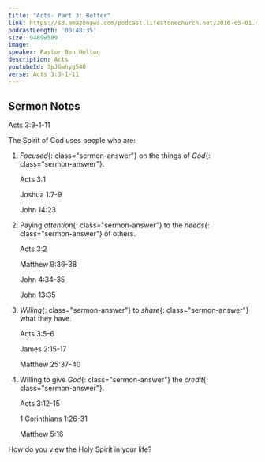 ```yaml
---
title: "Acts- Part 3: Better"
link: https://s3.amazonaws.com/podcast.lifestonechurch.net/2016-05-01.mp3
podcastLength: '00:48:35'
size: 94890589
image:
speaker: Pastor Ben Helton
description: Acts
youtubeId: 3pJGwhyg54Q
verse: Acts 3:3-1-11
---
```


## Sermon Notes

Acts 3:3-1-11

The Spirit of God uses people who are:

1. *Focused*{: class="sermon-answer"} on the things of *God*{: class="sermon-answer"}.

    Acts 3:1

    Joshua 1:7-9

    John 14:23

2. Paying *attention*{: class="sermon-answer"} to the *needs*{: class="sermon-answer"} of others.

    Acts 3:2

    Matthew 9:36-38

    John 4:34-35

    John 13:35

3. *Willing*{: class="sermon-answer"} to *share*{: class="sermon-answer"} what they have.

    Acts 3:5-6

    James 2:15-17

    Matthew 25:37-40

4. Willing to give *God*{: class="sermon-answer"} the *credit*{: class="sermon-answer"}.

    Acts 3:12-15

    1 Corinthians 1:26-31

    Matthew 5:16

How do you view the Holy Spirit in your life?


